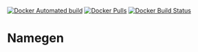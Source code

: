 [![Docker Automated build](https://img.shields.io/docker/automated/phyrone/namegen.svg?style=for-the-badge)](https://hub.docker.com/r/phyrone/namegen/) [![Docker Pulls](https://img.shields.io/docker/pulls/phyrone/namegen.svg?style=for-the-badge)](https://hub.docker.com/r/phyrone/namegen/) [![Docker Build Status](https://img.shields.io/docker/build/phyrone/namegen.svg?style=for-the-badge)](https://hub.docker.com/r/phyrone/namegen/)
# Namegen
